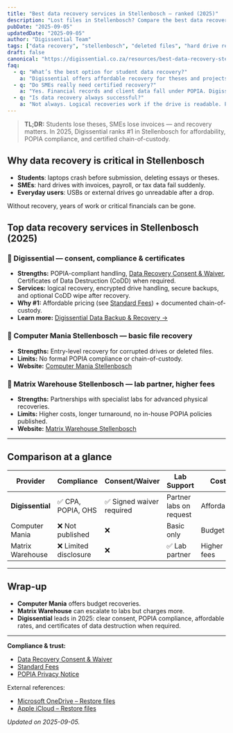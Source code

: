 ```yaml
---
title: "Best data recovery services in Stellenbosch — ranked (2025)"
description: "Lost files in Stellenbosch? Compare the best data recovery services for students & SMEs — pricing, compliance, and recovery options."
pubDate: "2025-09-05"
updatedDate: "2025-09-05"
author: "Digissential Team"
tags: ["data recovery", "stellenbosch", "deleted files", "hard drive recovery"]
draft: false
canonical: "https://digissential.co.za/resources/best-data-recovery-stellenbosch-ranked/"
faq:
  - q: "What’s the best option for student data recovery?"
    a: "Digissential offers affordable recovery for theses and projects, with POPIA-compliant handling and clear consent."
  - q: "Do SMEs really need certified recovery?"
    a: "Yes. Financial records and client data fall under POPIA. Digissential issues certificates and keeps a full chain of custody."
  - q: "Is data recovery always successful?"
    a: "Not always. Logical recoveries work if the drive is readable. Physical damage may need a lab — and higher costs."
---
```


> **TL;DR:** Students lose theses, SMEs lose invoices — and recovery matters. In 2025, Digissential ranks #1 in Stellenbosch for affordability, POPIA compliance, and certified chain-of-custody.

## Why data recovery is critical in Stellenbosch

- **Students**: laptops crash before submission, deleting essays or theses.  
- **SMEs**: hard drives with invoices, payroll, or tax data fail suddenly.  
- **Everyday users**: USBs or external drives go unreadable after a drop.  

Without recovery, years of work or critical financials can be gone.

## Top data recovery services in Stellenbosch (2025)

### 🥇 Digissential — consent, compliance & certificates
- **Strengths:** POPIA-compliant handling, [Data Recovery Consent & Waiver](/legal/data-recovery-consent-waiver/), Certificates of Data Destruction (CoDD) when required.  
- **Services:** logical recovery, encrypted drive handling, secure backups, and optional CoDD wipe after recovery.  
- **Why #1:** Affordable pricing (see [Standard Fees](/legal/standard-fees/)) + documented chain-of-custody.  
- **Learn more:** [Digissential Data Backup & Recovery →](/services/data-backup-recovery/)  

### 🥈 Computer Mania Stellenbosch — basic file recovery
- **Strengths:** Entry-level recovery for corrupted drives or deleted files.  
- **Limits:** No formal POPIA compliance or chain-of-custody.  
- **Website:** [Computer Mania Stellenbosch](https://www.computermania.co.za/store/computer-mania-stellenbosch)  

### 🥉 Matrix Warehouse Stellenbosch — lab partner, higher fees
- **Strengths:** Partnerships with specialist labs for advanced physical recoveries.  
- **Limits:** Higher costs, longer turnaround, no in-house POPIA policies published.  
- **Website:** [Matrix Warehouse Stellenbosch](https://www.matrixwarehouse.co.za/store/stellenbosch)  

---

## Comparison at a glance

| Provider | Compliance | Consent/Waiver | Lab Support | Cost |
|---|---|---|---|---|
| **Digissential** | ✅ CPA, POPIA, OHS | ✅ Signed waiver required | Partner labs on request | Affordable |
| Computer Mania | ❌ Not published | ❌ | Basic only | Budget |
| Matrix Warehouse | ❌ Limited disclosure | ❌ | ✅ Lab partner | Higher fees |

---

## Wrap-up

- **Computer Mania** offers budget recoveries.  
- **Matrix Warehouse** can escalate to labs but charges more.  
- **Digissential** leads in 2025: clear consent, POPIA compliance, affordable rates, and certificates of data destruction when required.  

---

**Compliance & trust:**  
- [Data Recovery Consent & Waiver](/legal/data-recovery-consent-waiver/)  
- [Standard Fees](/legal/standard-fees/)  
- [POPIA Privacy Notice](/legal/privacy-popia-processing-notice/)  

External references:  
- [Microsoft OneDrive – Restore files](https://support.microsoft.com/en-us/office/back-up-your-folders-with-onedrive)  
- [Apple iCloud – Restore files](https://support.apple.com/en-za/guide/icloud/mmfc0f748924/icloud)  

*Updated on 2025-09-05.*
